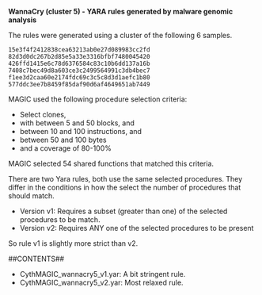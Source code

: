 **WannaCry (cluster 5) - YARA rules generated by malware genomic analysis**

The rules were generated using a cluster of the following 6 samples.

    15e3f4f2412838cea63213ab0e27d089983cc2fd
    82d3d0dc267b2d85e5a33e3316bfbf7480045420
    426ffd1415e6c78d6376584c83c10b6dd137a16b
    7408c7bec49d8a603ce3c2499564991c3db4bec7
    f1ee3d2caa60e2174fdc69c3c5c8d3d1aefc1b80
    577ddc3ee7b8459f85daf90d6af4649651ab7449

MAGIC used the following procedure selection criteria:

   - Select clones,
   - with between 5 and 50 blocks, and
   - between 10 and 100 instructions, and
   - between 50 and 100 bytes
   - and a coverage of 80-100%

MAGIC selected 54 shared functions that matched this criteria.


There are two Yara rules, both use the same selected procedures. They differ in the conditions in how the select the number of procedures that should match.
   - Version v1: Requires a subset (greater than one) of the  selected procedures to be match.
   - Version v2: Requires ANY one of the selected procedures to be present

So rule v1 is slightly more strict than v2. 

##CONTENTS##

   - CythMAGIC_wannacry5_v1.yar: A bit stringent rule. 
   - CythMAGIC_wannacry5_v2.yar: Most relaxed rule.
   


